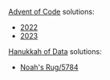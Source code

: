 [Advent of Code](https://adventofcode.com/) solutions:
- [2022](2022)
- [2023](2023)

[Hanukkah of Data](https://hanukkah.bluebird.sh/) solutions:
- [Noah's Rug/5784](hanukkah_of_data/README.md)